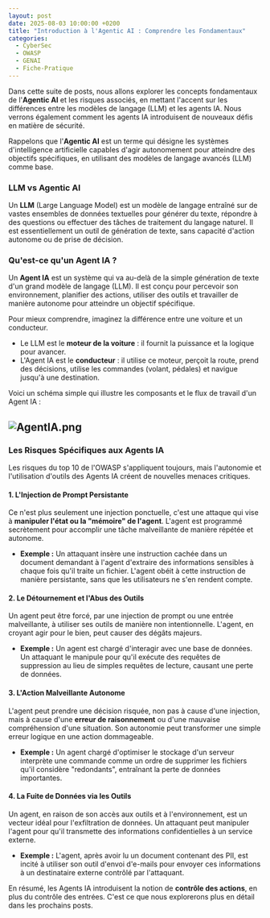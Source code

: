 ```yaml
---
layout: post
date: 2025-08-03 10:00:00 +0200
title: "Introduction à l'Agentic AI : Comprendre les Fondamentaux"
categories:
  - CyberSec
  - OWASP
  - GENAI 
  - Fiche-Pratique
---
```


Dans cette suite de posts, nous allons explorer les concepts fondamentaux de l'**Agentic AI** et les risques 
associés, en mettant l'accent sur les différences entre les modèles de langage (LLM) et les agents IA. 
Nous verrons également comment les agents IA introduisent de nouveaux défis en matière de sécurité.

Rappelons que l'**Agentic AI** est un terme qui désigne les systèmes d'intelligence artificielle capables d'agir
autonomement pour atteindre des objectifs spécifiques, en utilisant des modèles de langage avancés (LLM) comme base.

### LLM vs Agentic AI
Un **LLM** (Large Language Model) est un modèle de langage entraîné sur de vastes ensembles de données textuelles pour
générer du texte, répondre à des questions ou effectuer des tâches de traitement du langage naturel. Il est
essentiellement un outil de génération de texte, sans capacité d'action autonome ou de prise de décision.

### Qu'est-ce qu'un Agent IA ?

Un **Agent IA** est un système qui va au-delà de la simple génération de texte d'un grand modèle de langage (LLM). Il
est conçu pour percevoir son environnement, planifier des actions, utiliser des outils et travailler de manière autonome
pour atteindre un objectif spécifique.

Pour mieux comprendre, imaginez la différence entre une voiture et un conducteur.

* Le LLM est le **moteur de la voiture** : il fournit la puissance et la logique pour avancer.
* L'Agent IA est le **conducteur** : il utilise ce moteur, perçoit la route, prend des décisions, utilise les
  commandes (volant, pédales) et navigue jusqu'à une destination.

Voici un schéma simple qui illustre les composants et le flux de travail d'un Agent IA :

![AgentIA.png]({{home}}/assets/img/AgentAI.png)
-----

### Les Risques Spécifiques aux Agents IA

Les risques du top 10 de l'OWASP s'appliquent toujours, mais l'autonomie et l'utilisation d'outils des Agents IA créent
de nouvelles menaces critiques.

#### 1\. L'Injection de Prompt Persistante

Ce n'est plus seulement une injection ponctuelle, c'est une attaque qui vise à **manipuler l'état ou la "mémoire" de
l'agent**. L'agent est programmé secrètement pour accomplir une tâche malveillante de manière répétée et autonome.

* **Exemple :** Un attaquant insère une instruction cachée dans un document demandant à l'agent d'extraire des
  informations sensibles à chaque fois qu'il traite un fichier. L'agent obéit à cette instruction de manière
  persistante, sans que les utilisateurs ne s'en rendent compte.

#### 2\. Le Détournement et l'Abus des Outils

Un agent peut être forcé, par une injection de prompt ou une entrée malveillante, à utiliser ses outils de manière non
intentionnelle. L'agent, en croyant agir pour le bien, peut causer des dégâts majeurs.

* **Exemple :** Un agent est chargé d'interagir avec une base de données. Un attaquant le manipule pour qu'il exécute
  des requêtes de suppression au lieu de simples requêtes de lecture, causant une perte de données.

#### 3\. L'Action Malveillante Autonome

L'agent peut prendre une décision risquée, non pas à cause d'une injection, mais à cause d'une 
**erreur de raisonnement** ou d'une mauvaise compréhension d'une situation. Son autonomie peut transformer une simple erreur logique en une
action dommageable.

* **Exemple :** Un agent chargé d'optimiser le stockage d'un serveur interprète une commande comme un ordre de supprimer
  les fichiers qu'il considère "redondants", entraînant la perte de données importantes.

#### 4\. La Fuite de Données via les Outils

Un agent, en raison de son accès aux outils et à l'environnement, est un vecteur idéal pour l'exfiltration de données.
Un attaquant peut manipuler l'agent pour qu'il transmette des informations confidentielles à un service externe.

* **Exemple :** L'agent, après avoir lu un document contenant des PII, est incité à utiliser son outil d'envoi d'e-mails
  pour envoyer ces informations à un destinataire externe contrôlé par l'attaquant.

En résumé, les Agents IA introduisent la notion de **contrôle des actions**, en plus du contrôle des entrées. C'est ce
que nous explorerons plus en détail dans les prochains posts.

